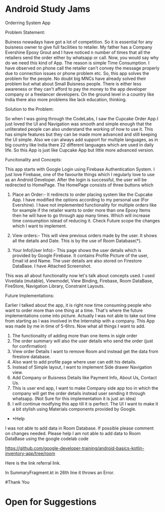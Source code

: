 # Android Study Jams

Orderring System App

Problem Statement:

Buiness nowadays have got a lot of competition. So it is essential for any buisness owner to give full facilities to retailer. My father has a Company Evershine Epoxy Grout and I have noticed n number of times that all the retailers send the order either by whatsapp or call. Now, you would say why do we need this kind of App. The reason is simple Time Consumption. I have observed on phone call the retailer can't convey the message properly due to connection issues or phone problem etc. So, this app solves the problem for the people. No doubt big MNCs have already solved their problem but what about Small Buisness people. There is either less awareness or they can't afford to pay the money to the app developer company or a freelancer developers. On the ground level in a country like India there also more problems like lack education, thinking.


Solution to the Problem: 

So when I was going through the CodeLabs, I saw the Cupcake Order App.I just loved the UI and Navigation was smooth and simple enough that the unliterated people can also understand the working of how to use it. This has simple features but they can be made more advanced and still keeping the UI simple. Also we can always add support for multiple languages, as in big country like India there 22 different languages which are used in daily life. So this App is just like Cupcake App but little more advanced version.

Funcitonality and Concepts:

This app starts with Google Login using Firebase Authentication System. I just love Firebase, one of the favourite things which I regularly love to use as an Android Developer. After the login is successful, the user will be redirected to HomePage. The HomePage consists of three buttons which 

1. Place an Order:- It redirects to order placing system like the Cupcake App. I have modified the options according to my personal use (For Evershine). I have not implemented functionality for multiple orders like for example if the retailer wants to order more than one Epoxy Items then he will have to go through app many times. Which will increase time consumption istead of reducing it. Check Future scope the changes which I want to implement.

2. View orders:- This will view previous orders made by the user. It shows all the details and Date. This is by the use of Room Database(*).

3. Your Info(User Info):- This page shows the user details which is provided by Google Firebase. It contains Profile Picture of the user, Email id and Name. The user details are also stored on Firestore DataBase. I have Attached Screenshot.

This was all about functionality now let's talk about concepts used. I used Vivedata (mutable), Viewmodel, View Binding, Firebase, Room DataBase, FireStore, Navigation Library, Constraint Layouts.

Future Implementations:

Earlier I talked about the app, it is right now time consuming people who want to order more than one thing at a time. That's where the future implementations come into picture. Actually I was not able to take out time from starting as I was involved in the Internship with a company. This App was made by me in time of 5-6hrs. Now what all things I want to add.
1. The functionality of adding more than one items in sigle order
2. The order summary will also the user details who send the order (just for confirmation)
3. View order Details I want to remove Room and instead get the data from firestore database.
4. Also want to add profile page where user can edit his details.
5. Instead of Simple layout, I want to implement Side drawer Navigation view. 
6. Add Company or Buisness Details like Payment Info, About Us, Contact Us.
7. This is user end app, I want to make Company side app too in which the company will get the order details instead user sending it through whatsapp. (Not Sure for this implementation it is just an idea)
8. I will continue modfying this app till it is perfect. The UI I want to make it a bit stylish using Materials components provided by Google.


* *Help

I was not able to add data in Room Database. If possible please comment on changes needed.
Please help I am not able to add data to Room DataBase using the google codelab code

https://github.com/google-developer-training/android-basics-kotlin-inventory-app/tree/room

Here is the link referral link.

In SummaryFragment.kt in 26th line it throws an Error.


#Thank You 
# Open for Suggestions
